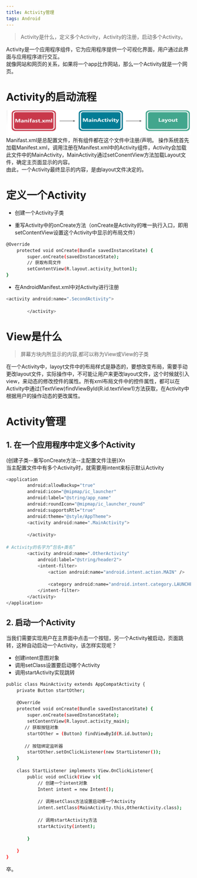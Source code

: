 ```yaml
---
title: Activity管理
tags: Android 
---
```

> Activity是什么，定义多个Activity，Activity的注册，启动多个Activity。


Activity是一个应用程序组件，它为应用程序提供一个可视化界面，用户通过此界面与应用程序进行交互。  
就像网站和网页的关系，如果将一个app比作网站，那么一个Activity就是一个网页。  
<!--more-->

# Activity的启动流程
![Activity](/assets/img/blog/Android/2017-09-17-Activity.png)  
Manifast.xml是总配置文件，所有组件都在这个文件中注册/声明。
操作系统首先加载Manifest.xml，调用注册在Manifest.xml中的Activity组件，Activity会加载此文件中的MainActivity，MainActivity通过setConentView方法加载Layout文件，确定主页面显示的内容。  
由此，一个Activity最终显示的内容，是由layout文件决定的。  

# 定义一个Activity
- 创建一个Activity子类

- 重写Activity中的onCreate方法（onCreate是Activity的唯一执行入口，即用setContentView设置这个Activity中显示的布局文件）  

```bash
@Override
    protected void onCreate(Bundle savedInstanceState) {
        super.onCreate(savedInstanceState);
        // 获取布局文件
        setContentView(R.layout.activity_button1);
}
```
- 在AndroidManifest.xml中对Activity进行注册  

```bash
<activity android:name=".SecondActivity">

        </activity>
```

# View是什么
> 屏幕方块内所显示的内容,都可以称为View或View的子类  

在一个Activity中，layoyt文件中的布局样式是静态的，要想改变布局，需要手动更改layout文件，实际操作中，不可能让用户来更改layout文件，这个时候就引入view，来动态的修改控件的属性。所有xml布局文件中的控件属性，都可以在Activity中通过(TextView)findViewById(R.id.textView1)方法获取，在Activity中根据用户的操作动态的更改属性。  

# Activity管理
## 1. 在一个应用程序中定义多个Activity
(创建子类--重写onCreate方法--主配置文件注册)Xn  
当主配置文件中有多个Activity时，就需要用intent来标示默认Activity
```bash
<application
        android:allowBackup="true"
        android:icon="@mipmap/ic_launcher"
        android:label="@string/app_name"
        android:roundIcon="@mipmap/ic_launcher_round"
        android:supportsRtl="true"
        android:theme="@style/AppTheme">
        <activity android:name=".MainActivity">

        </activity>

# Activity的名字为“包名+类名”
        <activity android:name=".OtherActivity"
            android:label="@string/header2">
            <intent-filter>
                <action android:name="android.intent.action.MAIN" />

                <category android:name="android.intent.category.LAUNCHER" />
            </intent-filter>
        </activity>
</application>

```
## 2. 启动一个Activity
当我们需要实现用户在主界面中点击一个按钮，另一个Activity被启动，页面跳转，这种自动启动一个Activity，该怎样实现呢？  
- 创建intent意图对象
- 调用setClass设置要启动哪个Activity
- 调用startActivity实现跳转

```bash
public class MainActivity extends AppCompatActivity {
    private Button startOther;

    @Override
    protected void onCreate(Bundle savedInstanceState) {
        super.onCreate(savedInstanceState);
        setContentView(R.layout.activity_main);
	   // 获取按钮对象
        startOther = (Button) findViewById(R.id.button);

	   // 按钮绑定监听器
        startOther.setOnClickListener(new StartListener());
    }

    class StartListener implements View.OnClickListener{
        public void onClick(View v){
            // 创建一个intent对象
            Intent intent = new Intent();

            // 调用setClass方法设置启动哪一个Activity
            intent.setClass(MainActivity.this,OtherActivity.class);

            // 调用startActivity方法
            startActivity(intent);

        }

    }
}

```  
卒。






